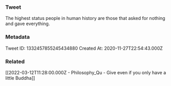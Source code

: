 ### Tweet
The highest status people in human history are those that asked for nothing and gave everything.

### Metadata
Tweet ID: 1332457855245434880
Created At: 2020-11-27T22:54:43.000Z

### Related
[[2022-03-12T11:28:00.000Z - Philosophy_Qu - Give even if you only have a little Buddha]]

